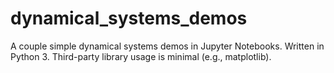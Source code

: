 # dynamical_systems_demos

A couple simple dynamical systems demos in Jupyter Notebooks. Written in Python 3. Third-party library usage is minimal (e.g., matplotlib).
